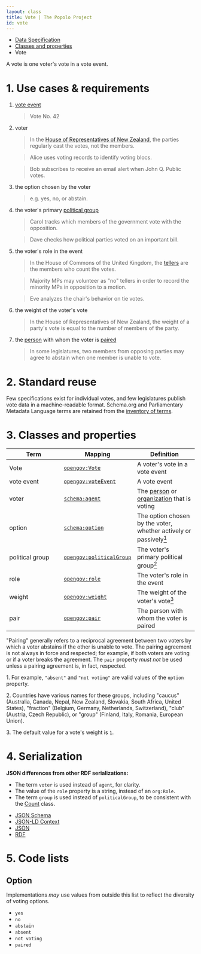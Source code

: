 ```yaml
---
layout: class
title: Vote | The Popolo Project
id: vote
---
```


<ul class="breadcrumb">
  <li><a href="/specs/">Data Specification</a></li>
  <li><a href="/specs/#classes-and-properties">Classes and properties</a></li>
  <li class="active">Vote</li>
</ul>

A vote is one voter's vote in a vote event.

<h1 id="use-cases-and-requirements">1. Use cases &amp; requirements</h1>

1. [vote event](/specs/vote-event.html)

    >Vote No. 42

1. voter

    >In the [House of Representatives of New Zealand](http://www.parliament.nz/en-nz/features/00NZPHomeNews20121019a1/conscience-votes), the parties regularly cast the votes, not the members.

    >Alice uses voting records to identify voting blocs.

    >Bob subscribes to receive an email alert when John Q. Public votes.

1. the option chosen by the voter

    >e.g. yes, no, or abstain.

1. the voter's primary [political group](http://en.wikipedia.org/wiki/Parliamentary_group)

    >Carol tracks which members of the government vote with the opposition.

    >Dave checks how political parties voted on an important bill.

1. the voter's role in the event

    >In the House of Commons of the United Kingdom, the [tellers](/appendices/examples.html#tellers) are the members who count the votes.

    >Majority MPs may volunteer as "no" tellers in order to record the minority MPs in opposition to a motion.

    >Eve analyzes the chair's behavior on tie votes.

1. the weight of the voter's vote

    >In the House of Representatives of New Zealand, the weight of a party's vote is equal to the number of members of the party.

1. the [person](/specs/person.html) with whom the voter is [paired](http://en.wikipedia.org/wiki/Pair_%28parliamentary_convention%29)

    >In some legislatures, two members from opposing parties may agree to abstain when one member is unable to vote.

<h1 id="standard-reuse">2. Standard reuse</h1>

Few specifications exist for individual votes, and few legislatures publish vote data in a machine-readable format. Schema.org and Parliamentary Metadata Language terms are retained from the [inventory of terms](/appendices/terms.html#Vote).

<h1 id="classes-and-properties">3. Classes and properties</h1>

<table>
  <thead>
    <tr>
      <th width="130">Term</th>
      <th>Mapping</th>
      <th>Definition</th>
    </tr>
  </thead>
  <tbody>
    <tr id="opengov:Vote">
      <td>Vote</td>
      <td><code><a href="#" title="http://www.w3.org/ns/opengov#Vote">opengov:Vote</a></code></td>
      <td>A voter's vote in a vote event</td>
    </tr>
    <tr id="opengov:voteEvent">
      <td>vote event</td>
      <td><code><a href="#" title="http://www.w3.org/ns/opengov#voteEvent">opengov:voteEvent</a></code></td>
      <td>A vote event</td>
    </tr>
    <tr id="schema:agent">
      <td>voter</td>
      <td><code><a href="http://schema.org/agent" title="http://schema.org/agent">schema:agent</a></code></td>
      <td>The <a href="/specs/person.html">person</a> or <a href="/specs/organization.html">organization</a> that is voting</td>
    </tr>
    <tr id="schema:option">
      <td>option</td>
      <td><code><a href="http://schema.org/option" title="http://schema.org/option">schema:option</a></code></td>
      <td>The option chosen by the voter, whether actively or passively<a href="#note1"><sup>1</sup></a></td>
    </tr>
    <tr id="opengov:politicalGroup">
      <td>political group</td>
      <td><code><a href="#" title="http://www.w3.org/ns/opengov#politicalGroup">opengov:politicalGroup</a></code></td>
      <td>The voter's primary political group<a href="#note2"><sup>2</sup></a></td>
    </tr>
    <tr id="opengov:role">
      <td>role</td>
      <td><code><a href="#" title="http://www.w3.org/ns/opengov#role">opengov:role</a></code></td>
      <td>The voter's role in the event</td>
    </tr>
    <tr id="opengov:weight">
      <td>weight</td>
      <td><code><a href="#" title="http://www.w3.org/ns/opengov#weight">opengov:weight</a></code></td>
      <td>The weight of the voter's vote<a href="#note3"><sup>3</sup></a></td>
    </tr>
    <tr id="opengov:pair">
      <td>pair</td>
      <td><code><a href="#" title="http://www.w3.org/ns/opengov#pair">opengov:pair</a></code></td>
      <td>The person with whom the voter is paired</td>
    </tr>
  </tbody>
</table>

"Pairing" generally refers to a reciprocal agreement between two voters by which a voter abstains if the other is unable to vote. The pairing agreement is not always in force and respected; for example, if both voters are voting or if a voter breaks the agreement. The `pair` property <em class="rfc2119">must not</em> be used unless a pairing agreement is, in fact, respected.

<p class="note" id="note1">1. For example, <code>"absent"</code> and <code>"not voting"</code> are valid values of the <code>option</code> property.</p>
<p class="note" id="note2">2. Countries have various names for these groups, including "caucus" (Australia, Canada, Nepal, New Zealand, Slovakia, South Africa, United States), "fraction" (Belgium, Germany, Netherlands, Switzerland), "club" (Austria, Czech Republic), or "group" (Finland, Italy, Romania, European Union).</p>
<p class="note" id="note3">3. The default value for a vote's weight is <code>1</code>.</p>

<h1 id="serialization">4. Serialization</h1>

**JSON differences from other RDF serializations:**

* The term `voter` is used instead of `agent`, for clarity.
* The value of the `role` property is a string, instead of an `org:Role`.
* The term `group` is used instead of `politicalGroup`, to be consistent with the [Count](/specs/count.html) class.

<ul class="nav nav-tabs no-js">
  <li><a href="#vote-schema">JSON Schema</a></li>
  <li><a href="#vote-context">JSON-LD Context</a></li>
  <li class="active"><a href="#vote-json">JSON</a></li>
  <li><a href="#vote-rdf">RDF</a></li>
</ul>

<div class="tab-content no-js">
  <div class="tab-pane" id="vote-schema" data-url="/schemas/vote.json"></div>
  <div class="tab-pane" id="vote-context" data-url="/contexts/vote.jsonld"></div>
  <div class="tab-pane active" id="vote-json" data-url="/examples/vote.json"></div>
  <div class="tab-pane" id="vote-rdf" data-url="/examples/vote.ttl"></div>
</div>

<h1 id="code-lists">5. Code lists</h1>

## Option

Implementations <em class="rfc2119">may</em> use values from outside this list to reflect the diversity of voting options.

* `yes`
* `no`
* `abstain`
* `absent`
* `not voting`
* `paired`
